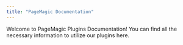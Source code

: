 ```yaml
---
title: "PageMagic Documentation"
---
```


Welcome to PageMagic Plugins Documentation! You can find all the necessary information to utilize our plugins here.